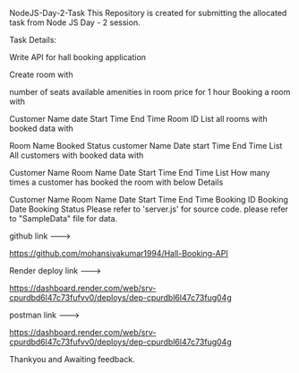 NodeJS-Day-2-Task
This Repository is created for submitting the allocated task from Node JS Day - 2 session.

Task Details:

Write API for hall booking application

Create room with

number of seats available
amenities in room
price for 1 hour
Booking a room with

Customer Name
date
Start Time
End Time
Room ID
List all rooms with booked data with

Room Name
Booked Status
customer Name
Date
start Time
End Time
List All customers with booked data with

Customer Name
Room Name
Date
Start Time
End Time
List How many times a customer has booked the room with below Details

Customer Name
Room Name
Date
Start Time
End Time
Booking ID
Booking Date
Booking Status
Please refer to 'server.js' for source code. please refer to "SampleData" file for data.

github link --->

https://github.com/mohansivakumar1994/Hall-Booking-API


Render deploy link --->

https://dashboard.render.com/web/srv-cpurdbd6l47c73fufvv0/deploys/dep-cpurdbl6l47c73fug04g


postman link  --->

https://dashboard.render.com/web/srv-cpurdbd6l47c73fufvv0/deploys/dep-cpurdbl6l47c73fug04g


Thankyou and Awaiting feedback.
